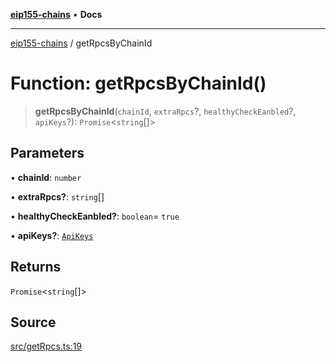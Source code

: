 [**eip155-chains**](../README.md) • **Docs**

***

[eip155-chains](../globals.md) / getRpcsByChainId

# Function: getRpcsByChainId()

> **getRpcsByChainId**(`chainId`, `extraRpcs`?, `healthyCheckEanbled`?, `apiKeys`?): `Promise`\<`string`[]\>

## Parameters

• **chainId**: `number`

• **extraRpcs?**: `string`[]

• **healthyCheckEanbled?**: `boolean`= `true`

• **apiKeys?**: [`ApiKeys`](../interfaces/ApiKeys.md)

## Returns

`Promise`\<`string`[]\>

## Source

[src/getRpcs.ts:19](https://github.com/ivanzzeth/eip155-chains/blob/6f2a5a19a2b6abc8eaaee80a1a2df751ae58747a/src/getRpcs.ts#L19)

